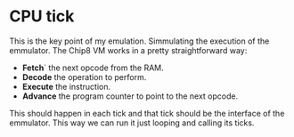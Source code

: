 # CPU tick
This is the key point of my emulation. Simmulating the execution of the emmulator.
The Chip8 VM works in a pretty straightforward way:
* **Fetch**` the next opcode from the RAM.
* **Decode** the operation to perform.
* **Execute** the instruction.
* **Advance** the program counter to point to the next opcode.

This should happen in each tick and that tick should be the interface of the emmulator.
This way we can run it just looping and calling its ticks.